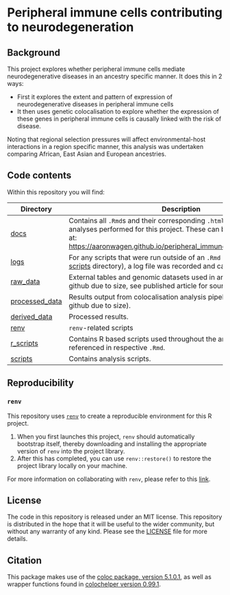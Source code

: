 
<!-- README.md is generated from README.Rmd. Please edit that file -->
<!-- badges: start -->
<!-- badges: end -->

# Peripheral immune cells contributing to neurodegeneration

## Background

<!-- Add a description of your project. -->

This project explores whether peripheral immune cells mediate
neurodegenerative diseases in an ancestry specific manner. It does this
in 2 ways:

- First it explores the extent and pattern of expression of
  neurodegenerative diseases in peripheral immune cells
- It then uses genetic colocalisation to explore whether the expression
  of these genes in peripheral immune cells is causally linked with the
  risk of disease.

Noting that regional selection pressures will affect environmental-host
interactions in a region specific manner, this analysis was undertaken
comparing African, East Asian and European ancestries.

## Code contents

Within this repository you will find:

| Directory                        | Description                                                                                                                                                                                                   |
|----------------------------------|---------------------------------------------------------------------------------------------------------------------------------------------------------------------------------------------------------------|
| [docs](docs)                     | Contains all `.Rmd`s and their corresponding `.html`s describing analyses performed for this project. These can be view interactively at: <https://aaronwagen.github.io/peripheral_immune_neurodegeneration/> |
| [logs](logs)                     | For any scripts that were run outside of an `.Rmd` (e.g. scripts from the [scripts](scripts) directory), a log file was recorded and can be accessed here.                                                    |
| [raw_data](raw_data)             | External tables and genomic datasets used in analyses (not linked to github due to size, see published article for sources).                                                                                  |
| [processed_data](processed_data) | Results output from colocalisation analysis pipelines (not linked to github due to size).                                                                                                                     |
| [derived_data](derived_data)     | Processed results.                                                                                                                                                                                            |
| [renv](renv)                     | `renv`-related scripts                                                                                                                                                                                        |
| [r_scripts](r_scripts)           | Contains R based scripts used throughout the analysis, also referenced in respective `.Rmd`.                                                                                                                  |
| [scripts](scripts)               | Contains analysis scripts.                                                                                                                                                                                    |

## Reproducibility

<!-- Modify selection below depending on how package dependencies have been managed. -->

### `renv`

<!-- Consider using renv for reproducibility. Delete this section if you will not be doing this. -->

This repository uses [`renv`](https://rstudio.github.io/renv/index.html)
to create a reproducible environment for this R project.

1.  When you first launches this project, `renv` should automatically
    bootstrap itself, thereby downloading and installing the appropriate
    version of `renv` into the project library.
2.  After this has completed, you can use `renv::restore()` to restore
    the project library locally on your machine.

For more information on collaborating with `renv`, please refer to this
[link](https://rstudio.github.io/renv/articles/collaborating.html).

## License

<!-- For analyses, an MIT license can be added to the project using usethis::use_mit_license(). -->
<!-- If you don't end up using an MIT license, edit below. -->

The code in this repository is released under an MIT license. This
repository is distributed in the hope that it will be useful to the
wider community, but without any warranty of any kind. Please see the
[LICENSE](LICENSE) file for more details.

## Citation

<!-- Add any necessary software citations -->

This package makes use of the [coloc package, version
5.1.0.1](https://cran.r-project.org/package=coloc), as well as wrapper
functions found in [colochelper version
0.99.1](http://dx.doi.org/10.5281/zenodo.5011869).
